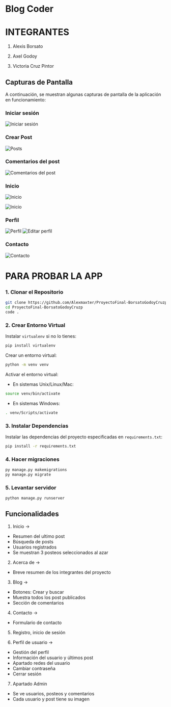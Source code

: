 # Blog Coder

# INTEGRANTES

1. Alexis Borsato

2. Axel Godoy

3. Victoria Cruz Pintor

## Capturas de Pantalla

A continuación, se muestran algunas capturas de pantalla de la aplicación en funcionamiento:

### Iniciar sesión

![Iniciar sesión](/imgs/inicio_sesion.png)

### Crear Post

![Posts](/imgs/posts.png)

### Comentarios del post

![Comentarios del post](/imgs/Comentarios.png)

### Inicio

![Inicio](/imgs/inicio.png)

![Inicio](/imgs/inicio2.png)

### Perfil

![Perfil](/imgs/perfil.png)
![Editar perfil](/imgs/edicion_perfil.png)

### Contacto

![Contacto](/imgs/contacto.png)

# PARA PROBAR LA APP

### 1. Clonar el Repositorio

```bash
git clone https://github.com/Alexmaxter/ProyectoFinal-BorsatoGodoyCruzp
cd ProyectoFinal-BorsatoGodoyCruzp
code .
```

### 2. Crear Entorno Virtual

Instalar `virtualenv` si no lo tienes:

```bash
pip install virtualenv
```

Crear un entorno virtual:

```bash
python -m venv venv
```

Activar el entorno virtual:

- En sistemas Unix/Linux/Mac:

```bash
source venv/bin/activate
```

- En sistemas Windows:

```bash
. venv/Scripts/activate
```

### 3. Instalar Dependencias

Instalar las dependencias del proyecto especificadas en `requirements.txt`:

```bash
pip install -r requirements.txt
```

### 4. Hacer migraciones

```bash
py manage.py makemigrations
py manage.py migrate
```

### 5. Levantar servidor

```bash
python manage.py runserver
```

## Funcionalidades

1. Inicio →

- Resumen del ultimo post
- Búsqueda de posts
- Usuarios registrados
- Se muestran 3 posteos seleccionados al azar

2. Acerca de →

- Breve resumen de los integrantes del proyecto

3. Blog →

- Botones: Crear y buscar
- Muestra todos los post publicados
- Sección de comentarios

4. Contacto →

- Formulario de contacto

5. Registro, inicio de sesión

6. Perfil de usuario →

- Gestión del perfil
- Información del usuario y últimos post
- Apartado redes del usuario
- Cambiar contraseña
- Cerrar sesión

7. Apartado Admin

- Se ve usuarios, posteos y comentarios
- Cada usuario y post tiene su imagen
